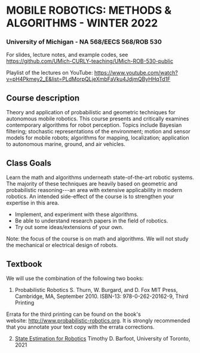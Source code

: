 # MOBILE ROBOTICS: METHODS & ALGORITHMS - WINTER 2022
### University of Michigan - NA 568/EECS 568/ROB 530

For slides, lecture notes, and example codes, see https://github.com/UMich-CURLY-teaching/UMich-ROB-530-public 

Playlist of the lectures on YouTube: https://www.youtube.com/watch?v=pH4Pkmey2_E&list=PLdMorpQLjeXmbFaVku4JdjmQByHHqTd1F

## Course description
Theory and application of probabilistic and geometric techniques for autonomous mobile robotics. This course presents and critically examines contemporary algorithms for robot perception. Topics include Bayesian filtering; stochastic representations of the environment; motion and sensor models for mobile robots; algorithms for mapping, localization; application to autonomous marine, ground, and air vehicles.

## Class Goals
Learn the math and algorithms underneath state-of-the-art robotic systems. The majority of these techniques are heavily based on geometric and probabilistic reasoning---an area with extensive applicability in modern robotics. An intended side-effect of the course is to strengthen your expertise in this area.

- Implement, and experiment with these algorithms.
- Be able to understand research papers in the field of robotics.
- Try out some ideas/extensions of your own.

Note: the focus of the course is on math and algorithms. We will not study the mechanical or electrical design of robots. 

## Textbook
We will use the combination of the following two books:

1. Probabilistic Robotics
S. Thurn, W. Burgard, and D. Fox
MIT Press, Cambridge, MA, September 2010.
ISBN-13: 978-0-262-20162-9, Third Printing

Errata for the third printing can be found on the book's website: http://www.probabilistic-robotics.org. It is strongly recommended that you annotate your text copy with the errata corrections. 

2. [State Estimation for Robotics](http://asrl.utias.utoronto.ca/~tdb/bib/barfoot_ser17.pdf)
Timothy D. Barfoot, University of Toronto, 2021

